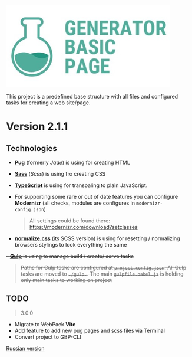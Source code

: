 ![](./logo.jpg)

This project is a predefined base structure with all files and configured tasks for creating a web site/page.

# Version 2.1.1

## Technologies

- **[Pug](https://pugjs.org/api/getting-started.html)** (formerly _Jade_) is using for creating HTML
- **[Sass](https://sass-scss.ru/)** (_Scss_) is using fro creating CSS
- **[TypeScript](http://www.typescriptlang.org/index.html)** is using for transpaling to plain JavaScript.
- For supporting some rare or out of date features you can configure **Modernizr** (all checks, modules are configures in `modernizr-config.json`)

  > All settings could be found there: https://modernizr.com/download?setclasses

- **[normalize.css](https://necolas.github.io/normalize.css/)** (its SCSS version) is using for resetting / normalizing browsers stylings to look everything the same

~~- **[Gulp](https://gulpjs.com/)** is using to manage build / create/ serve tasks~~

> ~~Paths for Gulp tasks are configured at `project.config.json`. All Gulp tasks are moved to `./gulp.`. The main `gulpfile.babel.js` is holding only main tasks to working on project~~

## TODO

> 3.0.0

- Migrate to ~~WebPack~~ **Vite**
- Add feature to add new pug pages and scss files via Terminal
- Convert project to GBP-CLI

[Russian version](./README.RU.md)
